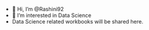 - 👋 Hi, I’m @Rashini92
- 👀 I’m interested in Data Science
- Data Science related workbooks will be shared here.


<!---
Rashini92/Rashini92 is a ✨ special ✨ repository because its `README.md` (this file) appears on your GitHub profile.
You can click the Preview link to take a look at your changes.
--->
